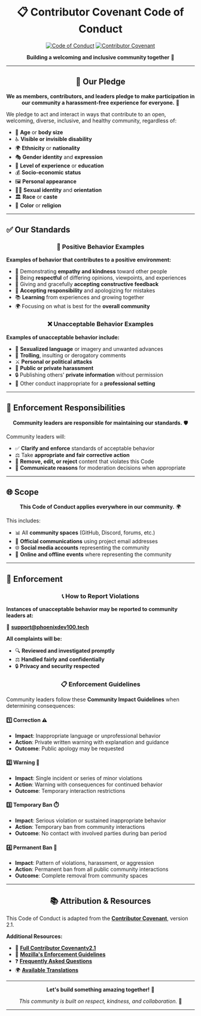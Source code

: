 # <div align="center">📋 Contributor Covenant Code of Conduct</div>

<div align="center">

[![Code of Conduct](https://img.shields.io/badge/code%20of-conduct-ff69b4.svg)](CODE_OF_CONDUCT.md)
[![Contributor Covenant](https://img.shields.io/badge/Contributor%20Covenant-2.1-4baaaa.svg)](https://www.contributor-covenant.org/version/2/1/code_of_conduct.html)

**Building a welcoming and inclusive community together** 💝

</div>

---

<div align="center">

## 🤝 Our Pledge


**We as members, contributors, and leaders pledge to make participation in our community a harassment-free experience for everyone.** 🌟

</div>

We pledge to act and interact in ways that contribute to an open, welcoming, diverse, inclusive, and healthy community, regardless of:

- 🎂 **Age** or **body size**
- ♿ **Visible or invisible disability**
- 🌍 **Ethnicity** or **nationality**
- 🎭 **Gender identity** and **expression**
- 💼 **Level of experience** or **education**
- 💰 **Socio-economic status**
- 🖼️ **Personal appearance**
- 🏳️‍🌈 **Sexual identity** and **orientation**
- 🏛️ **Race** or **caste**
- 🎨 **Color** or **religion**

---

## ✅ Our Standards

<div align="center">

### 🌟 Positive Behavior Examples

</div>

**Examples of behavior that contributes to a positive environment:**

- 💝 Demonstrating **empathy and kindness** toward other people
- 🤝 Being **respectful** of differing opinions, viewpoints, and experiences
- 📝 Giving and gracefully **accepting constructive feedback**
- 🙏 **Accepting responsibility** and apologizing for mistakes
- 📚 **Learning** from experiences and growing together
- 🌍 Focusing on what is best for the **overall community**

<div align="center">

### ❌ Unacceptable Behavior Examples

</div>

**Examples of unacceptable behavior include:**

- 🚫 **Sexualized language** or imagery and unwanted advances
- 🧌 **Trolling**, insulting or derogatory comments
- ⚔️ **Personal or political attacks**
- 📧 **Public or private harassment**
- 🔒 Publishing others' **private information** without permission
- 💼 Other conduct inappropriate for a **professional setting**

---

## 👥 Enforcement Responsibilities

<div align="center">

**Community leaders are responsible for maintaining our standards.** 🛡️

</div>

Community leaders will:

- ✅ **Clarify and enforce** standards of acceptable behavior
- ⚖️ Take **appropriate and fair corrective action**
- 📝 **Remove, edit, or reject** content that violates this Code
- 💬 **Communicate reasons** for moderation decisions when appropriate

---

## 🌐 Scope

<div align="center">

**This Code of Conduct applies everywhere in our community.** 🌍

</div>

This includes:

- 📊 All **community spaces** (GitHub, Discord, forums, etc.)
- 📧 **Official communications** using project email addresses
- 🌐 **Social media accounts** representing the community
- 🤝 **Online and offline events** where representing the community

---

## 🚨 Enforcement

<div align="center">

### 📞 How to Report Violations

</div>

**Instances of unacceptable behavior may be reported to community leaders at:**

📧 **[support@phoenixdev100.tech](mailto:support@phoenixdev100.tech)**

**All complaints will be:**
- 🔍 **Reviewed and investigated promptly**
- ⚖️ **Handled fairly and confidentially**
- 🔒 **Privacy and security respected**

<div align="center">

### 📋 Enforcement Guidelines

</div>

Community leaders follow these **Community Impact Guidelines** when determining consequences:

#### 1️⃣ **Correction** ⚠️
- **Impact**: Inappropriate language or unprofessional behavior
- **Action**: Private written warning with explanation and guidance
- **Outcome**: Public apology may be requested

#### 2️⃣ **Warning** 🚧
- **Impact**: Single incident or series of minor violations
- **Action**: Warning with consequences for continued behavior
- **Outcome**: Temporary interaction restrictions

#### 3️⃣ **Temporary Ban** ⏱️
- **Impact**: Serious violation or sustained inappropriate behavior
- **Action**: Temporary ban from community interactions
- **Outcome**: No contact with involved parties during ban period

#### 4️⃣ **Permanent Ban** 🚫
- **Impact**: Pattern of violations, harassment, or aggression
- **Action**: Permanent ban from all public community interactions
- **Outcome**: Complete removal from community spaces

---

<div align="center">

## 📚 Attribution & Resources

</div>

This Code of Conduct is adapted from the **[Contributor Covenant][homepage]**, version 2.1.

**Additional Resources:**
- 📖 **[Full Contributor Covenant](https://www.contributor-covenant.org/version/2/1/code_of_conduct.html)[v2.1]**
- 🦊 **[Mozilla's Enforcement Guidelines][Mozilla CoC]**
- ❓ **[Frequently Asked Questions][FAQ]**
- 🌍 **[Available Translations][translations]**

---

<div align="center">

**Let's build something amazing together!** 🚀

*This community is built on respect, kindness, and collaboration.* 💫

</div>

---

[homepage]: https://www.contributor-covenant.org
[v2.1]: https://www.contributor-covenant.org/version/2/1/code_of_conduct.html
[Mozilla CoC]: https://github.com/mozilla/diversity
[FAQ]: https://www.contributor-covenant.org/faq
[translations]: https://www.contributor-covenant.org/translations
